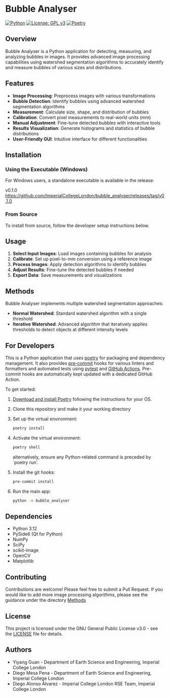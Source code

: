 # Bubble Analyser

[![Python](https://img.shields.io/badge/Python-3.12-blue.svg)](https://www.python.org/)
[![License: GPL v3](https://img.shields.io/badge/License-GPLv3-blue.svg)](https://www.gnu.org/licenses/gpl-3.0.en.html)
[![Poetry](https://img.shields.io/badge/Poetry-Package%20Manager-blue)](https://python-poetry.org/)

## Overview

Bubble Analyser is a Python application for detecting, measuring, and analyzing bubbles in images. It provides advanced image processing capabilities using watershed segmentation algorithms to accurately identify and measure bubbles of various sizes and distributions.

## Features

- **Image Processing**: Preprocess images with various transformations
- **Bubble Detection**: Identify bubbles using advanced watershed segmentation algorithms
- **Measurement**: Calculate size, shape, and distribution of bubbles
- **Calibration**: Convert pixel measurements to real-world units (mm)
- **Manual Adjustment**: Fine-tune detected bubbles with interactive tools
- **Results Visualization**: Generate histograms and statistics of bubble distributions
- **User-Friendly GUI**: Intuitive interface for different functionalities

## Installation

### Using the Executable (Windows)

For Windows users, a standalone executable is available in the release:

v0.1.0 <https://github.com/ImperialCollegeLondon/bubble_analyser/releases/tag/v0.1.0>

### From Source

To install from source, follow the developer setup instructions below.

## Usage

1. **Select Input Images**: Load images containing bubbles for analysis
2. **Calibrate**: Set up pixel-to-mm conversion using a reference image
3. **Process Images**: Apply detection algorithms to identify bubbles
4. **Adjust Results**: Fine-tune the detected bubbles if needed
5. **Export Data**: Save measurements and visualizations

## Methods

Bubble Analyser implements multiple watershed segmentation approaches:

- **Normal Watershed**: Standard watershed algorithm with a single threshold
- **Iterative Watershed**: Advanced algorithm that iteratively applies thresholds to detect objects at different intensity levels

## For Developers

This is a Python application that uses [poetry](https://python-poetry.org) for packaging
and dependency management. It also provides [pre-commit](https://pre-commit.com/) hooks
for various linters and formatters and automated tests using
[pytest](https://pytest.org/) and [GitHub Actions](https://github.com/features/actions).
Pre-commit hooks are automatically kept updated with a dedicated GitHub Action.

To get started:

1. [Download and install Poetry](https://python-poetry.org/docs/#installation) following the instructions for your OS.
2. Clone this repository and make it your working directory
3. Set up the virtual environment:

   ```bash
   poetry install
   ```

4. Activate the virtual environment:

   ```bash
   poetry shell
   ```

   alternatively, ensure any Python-related command is preceded by `poetry run'.

5. Install the git hooks:

   ```bash
   pre-commit install
   ```

6. Run the main app:

   ```bash
   python -m bubble_analyser
   ```

## Dependencies

- Python 3.12
- PySide6 (Qt for Python)
- NumPy
- SciPy
- scikit-image
- OpenCV
- Matplotlib

## Contributing

Contributions are welcome! Please feel free to submit a Pull Request. If you would like to add more image processing algorithms, please see the guidance under the directory [Methods](bubble_analyser/methods)

## License

This project is licensed under the GNU General Public License v3.0 - see the [LICENSE](LICENSE) file for details.

## Authors

- Yiyang Guan - Department of Earth Science and Engineering, Imperial College London
- Diego Mesa Pena - Department of Earth Science and Engineering, Imperial College London
- Diego Alonso Álvarez - Imperial College London RSE Team, Imperial College London
